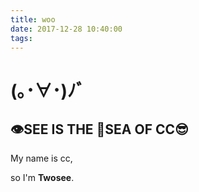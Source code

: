 ```yaml
---
title: woo
date: 2017-12-28 10:40:00
tags:
---
```

#  (｡･∀･)ﾉﾞ

##  👁SEE IS THE 🐳SEA OF CC😎

My name is cc,

so I'm **Twosee**.